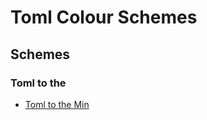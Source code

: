 # Toml Colour Schemes

## Schemes

### Toml to the
- [Toml to the Min](toml/toml-to-the/toml-to-the-min.md)

